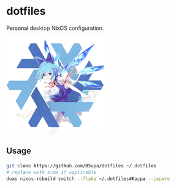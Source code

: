 # dotfiles

Personal desktop NixOS configuration.

<img height=256 src="assets/CirnOS.png">

## Usage

```sh
git clone https://github.com/0Supa/dotfiles ~/.dotfiles
# replace with sudo if applicable
doas nixos-rebuild switch --flake ~/.dotfiles#Kappa --impure
```
